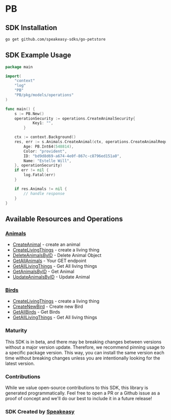 # PB

<!-- Start SDK Installation -->
## SDK Installation

```bash
go get github.com/speakeasy-sdks/go-petstore
```
<!-- End SDK Installation -->

## SDK Example Usage
<!-- Start SDK Example Usage -->


```go
package main

import(
	"context"
	"log"
	"PB"
	"PB/pkg/models/operations"
)

func main() {
    s := PB.New()
    operationSecurity := operations.CreateAnimalSecurity{
            Key1: "",
        }

    ctx := context.Background()
    res, err := s.Animals.CreateAnimal(ctx, operations.CreateAnimalRequestBody{
        Age: PB.Int64(548814),
        Color: "provident",
        ID: "bd9d8d69-a674-4e0f-867c-c8796ed151a0",
        Name: "Estelle Will",
    }, operationSecurity)
    if err != nil {
        log.Fatal(err)
    }

    if res.Animals != nil {
        // handle response
    }
}
```
<!-- End SDK Example Usage -->

<!-- Start SDK Available Operations -->
## Available Resources and Operations


### [Animals](docs/sdks/animals/README.md)

* [CreateAnimal](docs/sdks/animals/README.md#createanimal) - create an animal
* [CreateLivingThings](docs/sdks/animals/README.md#createlivingthings) - create a living thing
* [DeleteAnimalsByID](docs/sdks/animals/README.md#deleteanimalsbyid) - Delete Animal Object
* [GetAllAnimals](docs/sdks/animals/README.md#getallanimals) - Your GET endpoint
* [GetAllLivingThings](docs/sdks/animals/README.md#getalllivingthings) - Get All living things
* [GetAnimalsByID](docs/sdks/animals/README.md#getanimalsbyid) - Get Animal
* [UpdateAnimalsByID](docs/sdks/animals/README.md#updateanimalsbyid) - Update Animal

### [Birds](docs/sdks/birds/README.md)

* [CreateLivingThings](docs/sdks/birds/README.md#createlivingthings) - create a living thing
* [CreateNewBird](docs/sdks/birds/README.md#createnewbird) - Create new Bird
* [GetAllBirds](docs/sdks/birds/README.md#getallbirds) - Get Birds
* [GetAllLivingThings](docs/sdks/birds/README.md#getalllivingthings) - Get All living things
<!-- End SDK Available Operations -->

### Maturity

This SDK is in beta, and there may be breaking changes between versions without a major version update. Therefore, we recommend pinning usage
to a specific package version. This way, you can install the same version each time without breaking changes unless you are intentionally
looking for the latest version.

### Contributions

While we value open-source contributions to this SDK, this library is generated programmatically.
Feel free to open a PR or a Github issue as a proof of concept and we'll do our best to include it in a future release!

### SDK Created by [Speakeasy](https://docs.speakeasyapi.dev/docs/using-speakeasy/client-sdks)
